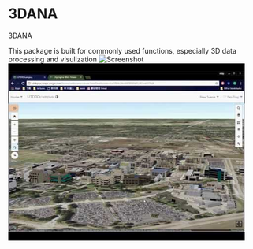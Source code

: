# 3DANA

3DANA

This package is built for commonly used functions, especially 3D data processing and visulization
![Screenshot](picture1.jpg)
![Screenshot](picture2.jpg)
